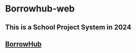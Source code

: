 ﻿<h1>Borrowhub-web</h1>
 <h2>This is a School Project System in 2024</h2>
 <a href="https://devlou-rens.github.io/borrowhub-web/"><h2>BorrowHub</h2></a>






